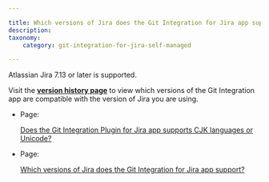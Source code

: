 ```yaml
---

title: Which versions of Jira does the Git Integration for Jira app support?
description:
taxonomy:
    category: git-integration-for-jira-self-managed

---
```

Atlassian Jira 7.13 or later is supported.

Visit the [**version history page**](https://marketplace.atlassian.com/plugins/com.xiplink.jira.git.jira_git_plugin/versions) to view which versions of the Git Integration app are compatible with the version of Jira you are using.

*   Page:

    [Does the Git Integration Plugin for Jira app supports CJK languages or Unicode?](/wiki/spaces/GIJDC/pages/2054029457)

*   Page:

    [Which versions of Jira does the Git Integration for Jira app support?](/wiki/spaces/GIJDC/pages/2054193262)